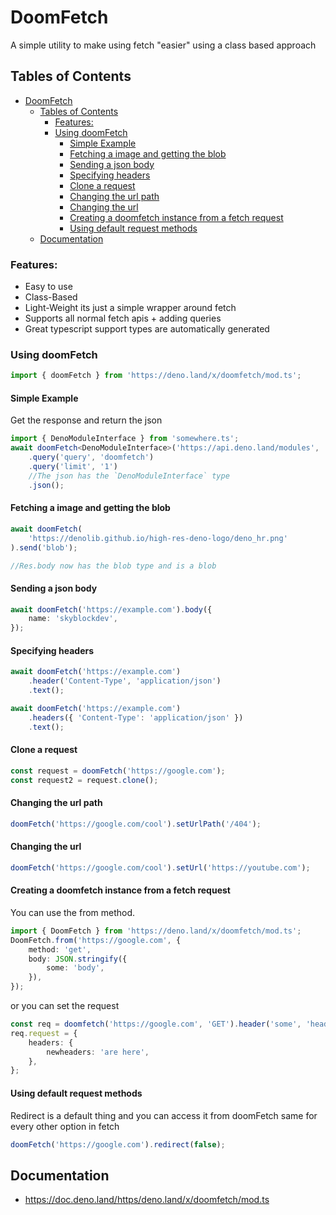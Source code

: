 # DoomFetch

A simple utility to make using fetch "easier" using a class based approach

## Tables of Contents

- [DoomFetch](#doomfetch)
	- [Tables of Contents](#tables-of-contents)
		- [Features:](#features)
		- [Using doomFetch](#using-doomfetch)
			- [Simple Example](#simple-example)
			- [Fetching a image and getting the blob](#fetching-a-image-and-getting-the-blob)
			- [Sending a json body](#sending-a-json-body)
			- [Specifying headers](#specifying-headers)
			- [Clone a request](#clone-a-request)
			- [Changing the url path](#changing-the-url-path)
			- [Changing the url](#changing-the-url)
			- [Creating a doomfetch instance from a fetch request](#creating-a-doomfetch-instance-from-a-fetch-request)
			- [Using default request methods](#using-default-request-methods)
	- [Documentation](#documentation)

### Features:

- Easy to use
- Class-Based
- Light-Weight its just a simple wrapper around fetch
- Supports all normal fetch apis + adding queries
- Great typescript support types are automatically generated

### Using doomFetch

```ts
import { doomFetch } from 'https://deno.land/x/doomfetch/mod.ts';
```

#### Simple Example

Get the response and return the json

```ts
import { DenoModuleInterface } from 'somewhere.ts';
await doomFetch<DenoModuleInterface>('https://api.deno.land/modules', 'GET')
	.query('query', 'doomfetch')
	.query('limit', '1')
	//The json has the `DenoModuleInterface` type
	.json();
```

#### Fetching a image and getting the blob

```ts
await doomFetch(
	'https://denolib.github.io/high-res-deno-logo/deno_hr.png'
).send('blob');

//Res.body now has the blob type and is a blob
```

#### Sending a json body

```ts
await doomFetch('https://example.com').body({
	name: 'skyblockdev',
});
```

#### Specifying headers

```ts
await doomFetch('https://example.com')
	.header('Content-Type', 'application/json')
	.text();
```

```ts
await doomFetch('https://example.com')
	.headers({ 'Content-Type': 'application/json' })
	.text();
```

#### Clone a request

```ts
const request = doomFetch('https://google.com');
const request2 = request.clone();
```

#### Changing the url path

```ts
doomFetch('https://google.com/cool').setUrlPath('/404');
```

#### Changing the url

```ts
doomFetch('https://google.com/cool').setUrl('https://youtube.com');
```

#### Creating a doomfetch instance from a fetch request

You can use the from method.

```ts
import { DoomFetch } from 'https://deno.land/x/doomfetch/mod.ts';
DoomFetch.from('https://google.com', {
	method: 'get',
	body: JSON.stringify({
		some: 'body',
	}),
});
```

or you can set the request

```ts
const req = doomfetch('https://google.com', 'GET').header('some', 'header');
req.request = {
	headers: {
		newheaders: 'are here',
	},
};
```

#### Using default request methods

Redirect is a default thing and you can access it from doomFetch same for every other option in fetch

```ts
doomFetch('https://google.com').redirect(false);
```

## Documentation

- https://doc.deno.land/https/deno.land/x/doomfetch/mod.ts
